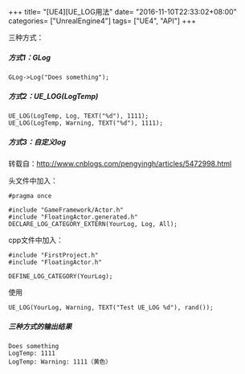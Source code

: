 +++
title= "[UE4][UE_LOG用法"
date= "2016-11-10T22:33:02+08:00"
categories= ["UnrealEngine4"]
tags= ["UE4", "API"]
+++

三种方式：

##### 方式1：GLog

    GLog->Log("Does something");
    
##### 方式2：UE_LOG(LogTemp)

    UE_LOG(LogTemp, Log, TEXT("%d"), 1111);
	UE_LOG(LogTemp, Warning, TEXT("%d"), 1111);
    
##### 方式3：自定义log

转载自：http://www.cnblogs.com/pengyingh/articles/5472998.html

头文件中加入：

    #pragma once

    #include "GameFramework/Actor.h"
    #include "FloatingActor.generated.h"
    DECLARE_LOG_CATEGORY_EXTERN(YourLog, Log, All);
    
cpp文件中加入：

    #include "FirstProject.h"
    #include "FloatingActor.h"

    DEFINE_LOG_CATEGORY(YourLog);

使用

    UE_LOG(YourLog, Warning, TEXT("Test UE_LOG %d"), rand());
    
##### 三种方式的输出结果

    Does something
    LogTemp: 1111
    LogTemp: Warning: 1111（黄色）
